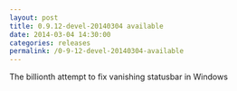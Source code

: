 ```yaml
---
layout: post
title: 0.9.12-devel-20140304 available
date: 2014-03-04 14:30:00
categories: releases
permalink: /0-9-12-devel-20140304-available
---
```


The billionth attempt to fix vanishing statusbar in Windows


